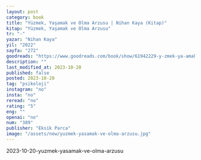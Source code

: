 ```yaml
---
layout: post
category: book
title: "Yüzmek, Yaşamak ve Olma Arzusu | Nihan Kaya (Kitap)"
kitap: "Yüzmek, Yaşamak ve Olma Arzusu"
tr: "-"
yazar: "Nihan Kaya"
yil: "2022"
sayfa: "272"
goodreads: "https://www.goodreads.com/book/show/61942229-y-zmek-ya-amak-ve-olma-arzusu"
description: ""
last_modified_at: 2023-10-20
published: false
posted: 2023-10-20
tag: "psikoloji"
instagram: "no"
insta: "no"
reread: "no"
rating: "5"
eng: ""
openai: "no"
num: "389"
publisher: "Eksik Parca"
image: "/assets/new/yuzmek-yasamak-ve-olma-arzusu.jpg"
---
```


2023-10-20-yuzmek-yasamak-ve-olma-arzusu
